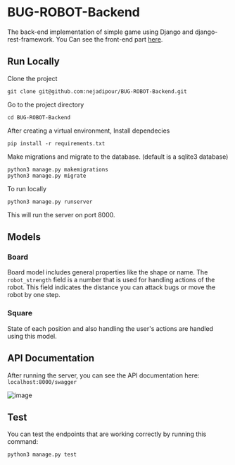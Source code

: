 # BUG-ROBOT-Backend
The back-end implementation of simple game using Django and django-rest-framework.
You Can see the front-end part [here](https://github.com/nejadipour/BUG-ROBOT-Frontend).

## Run Locally
Clone the project
```
git clone git@github.com:nejadipour/BUG-ROBOT-Backend.git
```
Go to the project directory
```
cd BUG-ROBOT-Backend
```
After creating a virtual environment, Install dependecies
```
pip install -r requirements.txt
```
Make migrations and migrate to the database. (default is a sqlite3 database)
```
python3 manage.py makemigrations
python3 manage.py migrate
```
To run locally
```
python3 manage.py runserver
```
This will run the server on port 8000.

## Models
### Board
Board model includes general properties like the shape or name.
The ```robot_strength``` field is a number that is used for handling actions of the robot. This field indicates the distance you can attack bugs or move the robot by one step.
### Square
State of each position and also handling the user's actions are handled using this model.

## API Documentation
After running the server, you can see the API documentation here: ```localhost:8000/swagger```

![image](https://user-images.githubusercontent.com/78561069/209984614-97101055-ab3a-4180-ab8b-361b1bd111aa.png)

## Test
You can test the endpoints that are working correctly by running this command:
```
python3 manage.py test
```
